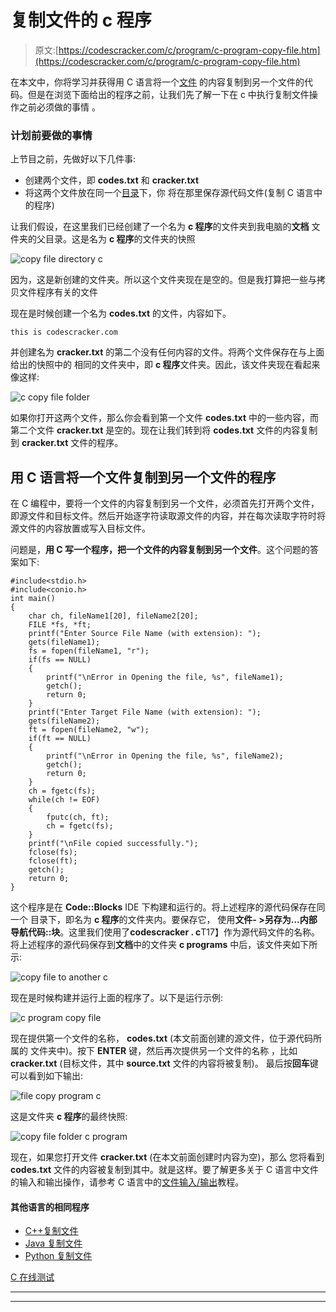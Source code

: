# 复制文件的 c 程序

> 原文:[https://codescracker.com/c/program/c-program-copy-file.htm](https://codescracker.com/c/program/c-program-copy-file.htm)

在本文中，你将学习并获得用 C 语言将一个[文件](/operating-system/files.htm) 的内容复制到另一个文件的代码。但是在浏览下面给出的程序之前，让我们先了解一下在 c 中执行复制文件操作之前必须做的事情 。

### 计划前要做的事情

上节目之前，先做好以下几件事:

*   创建两个文件，即 **codes.txt** 和 **cracker.txt**
*   将这两个文件放在同一个[目录](/operating-system/directories.htm)下，你 将在那里保存源代码文件(复制 C 语言中的程序)

让我们假设，在这里我们已经创建了一个名为 **c 程序**的文件夹到我电脑的**文档** 文件夹的父目录。这是名为 **c 程序**的文件夹的快照

![copy file directory c](../Images/2b0dd50f367ecb9aa3dde1277251149a.png)

因为，这是新创建的文件夹。所以这个文件夹现在是空的。但是我打算把一些与拷贝文件程序有关的文件

现在是时候创建一个名为 **codes.txt** 的文件，内容如下。

```
this is codescracker.com
```

并创建名为 **cracker.txt** 的第二个没有任何内容的文件。将两个文件保存在与上面给出的快照中的 相同的文件夹中，即 **c 程序**文件夹。因此，该文件夹现在看起来像这样:

![c copy file folder](../Images/77b63002f5a232aaae0880fef7788b61.png)

如果你打开这两个文件，那么你会看到第一个文件 **codes.txt** 中的一些内容，而第二个文件 **cracker.txt** 是空的。现在让我们转到将 **codes.txt** 文件的内容复制到 **cracker.txt** 文件的程序。

## 用 C 语言将一个文件复制到另一个文件的程序

在 C 编程中，要将一个文件的内容复制到另一个文件，必须首先打开两个文件，即源文件和目标文件。然后开始逐字符读取源文件的内容，并在每次读取字符时将源文件的内容放置或写入目标文件。

问题是，**用 C 写一个程序，把一个文件的内容复制到另一个文件**。这个问题的答案如下:

```
#include<stdio.h>
#include<conio.h>
int main()
{
    char ch, fileName1[20], fileName2[20];
    FILE *fs, *ft;
    printf("Enter Source File Name (with extension): ");
    gets(fileName1);
    fs = fopen(fileName1, "r");
    if(fs == NULL)
    {
        printf("\nError in Opening the file, %s", fileName1);
        getch();
        return 0;
    }
    printf("Enter Target File Name (with extension): ");
    gets(fileName2);
    ft = fopen(fileName2, "w");
    if(ft == NULL)
    {
        printf("\nError in Opening the file, %s", fileName2);
        getch();
        return 0;
    }
    ch = fgetc(fs);
    while(ch != EOF)
    {
        fputc(ch, ft);
        ch = fgetc(fs);
    }
    printf("\nFile copied successfully.");
    fclose(fs);
    fclose(ft);
    getch();
    return 0;
}
```

这个程序是在 **Code::Blocks** IDE 下构建和运行的。将上述程序的源代码保存在同一个 目录下，即名为 **c 程序**的文件夹内。要保存它， 使用**文件- >另存为...**内部导航**代码::块**。这里我们使用了**codescracker . c**T17】作为源代码文件的名称。将上述程序的源代码保存到**文档**中的文件夹 **c programs** 中后，该文件夹如下所示:

![copy file to another c](../Images/c2b0d7f4ead6b5739e723bdff6898f54.png)

现在是时候构建并运行上面的程序了。以下是运行示例:

![c program copy file](../Images/8fe8310ebda8327f173ed46172e4101c.png)

现在提供第一个文件的名称， **codes.txt** (本文前面创建的源文件，位于源代码所属的 文件夹中)。按下 **ENTER** 键，然后再次提供另一个文件的名称 ，比如 **cracker.txt** (目标文件，其中 **source.txt** 文件的内容将被复制)。 最后按**回车**键可以看到如下输出:

![file copy program c](../Images/a5d99351f010264f67c46037107ecbec.png)

这是文件夹 **c 程序**的最终快照:

![copy file folder c program](../Images/deae17bddbfdbb15649bad1054012828.png)

现在，如果您打开文件 **cracker.txt** (在本文前面创建时内容为空)，那么 您将看到 **codes.txt** 文件的内容被复制到其中。就是这样。要了解更多关于 C 语言中文件 的输入和输出操作，请参考 C 语言中的[文件输入/输出](/c/c-file-io.htm)教程。

#### 其他语言的相同程序

*   [C++复制文件](/cpp/program/cpp-program-copy-file.htm)
*   [Java 复制文件](/java/program/java-program-copy-file.htm)
*   [Python 复制文件](/python/program/python-program-copy-files.htm)

[C 在线测试](/exam/showtest.php?subid=2)

* * *

* * *